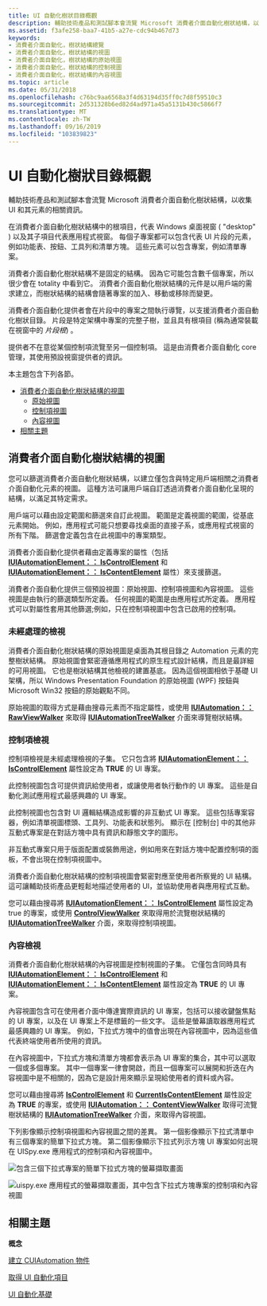 ```yaml
---
title: UI 自動化樹狀目錄概觀
description: 輔助技術產品和測試腳本會流覽 Microsoft 消費者介面自動化樹狀結構，以收集 UI 和其元素的相關資訊。
ms.assetid: f3afe258-baa7-41b5-a27e-cdc94b467d73
keywords:
- 消費者介面自動化，樹狀結構總覽
- 消費者介面自動化，樹狀結構的視圖
- 消費者介面自動化，樹狀結構的原始視圖
- 消費者介面自動化，樹狀結構的控制視圖
- 消費者介面自動化，樹狀結構的內容視圖
ms.topic: article
ms.date: 05/31/2018
ms.openlocfilehash: c76bc9aa6568a3f4d63194d35ff0c7d8f59510c3
ms.sourcegitcommit: 2d531328b6ed82d4ad971a45a5131b430c5866f7
ms.translationtype: MT
ms.contentlocale: zh-TW
ms.lasthandoff: 09/16/2019
ms.locfileid: "103839823"
---
```

# <a name="ui-automation-tree-overview"></a>UI 自動化樹狀目錄概觀

輔助技術產品和測試腳本會流覽 Microsoft 消費者介面自動化樹狀結構，以收集 UI 和其元素的相關資訊。

在消費者介面自動化樹狀結構中的根項目，代表 Windows 桌面視窗 ( "desktop" ) 以及其子項目代表應用程式視窗。 每個子專案都可以包含代表 UI 片段的元素，例如功能表、按鈕、工具列和清單方塊。 這些元素可以包含專案，例如清單專案。

消費者介面自動化樹狀結構不是固定的結構。 因為它可能包含數千個專案，所以很少會在 totality 中看到它。 消費者介面自動化樹狀結構的元件是以用戶端的需求建立，而樹狀結構的結構會隨著專案的加入、移動或移除而變更。

消費者介面自動化提供者會在片段中的專案之間執行導覽，以支援消費者介面自動化樹狀目錄。 片段是特定架構中專案的完整子樹，並且具有根項目 (稱為通常裝載在視窗中的 *片段根*) 。

提供者不在意從某個控制項流覽至另一個控制項。 這是由消費者介面自動化 core 管理，其使用預設視窗提供者的資訊。

本主題包含下列各節。

-   [消費者介面自動化樹狀結構的視圖](#views-of-the-ui-automation-tree)
    -   [原始視圖](#raw-view)
    -   [控制項視圖](#control-view)
    -   [內容視圖](#content-view)
-   [相關主題](#related-topics)

## <a name="views-of-the-ui-automation-tree"></a>消費者介面自動化樹狀結構的視圖

您可以篩選消費者介面自動化樹狀結構，以建立僅包含與特定用戶端相關之消費者介面自動化元素的視圖。 這種方法可讓用戶端自訂透過消費者介面自動化呈現的結構，以滿足其特定需求。

用戶端可以藉由設定範圍和篩選來自訂此視圖。 範圍是定義視圖的範圍，從基底元素開始。 例如，應用程式可能只想要尋找桌面的直接子系，或應用程式視窗的所有下階。 篩選會定義包含在此視圖中的專案類型。

消費者介面自動化提供者藉由定義專案的屬性（包括 [**IUIAutomationElement：： IsControlElement**](/windows/desktop/api/UIAutomationClient/nf-uiautomationclient-iuiautomationelement-get_currentiscontrolelement) 和 [**IUIAutomationElement：： IsContentElement**](/windows/desktop/api/UIAutomationClient/nf-uiautomationclient-iuiautomationelement-get_currentiscontentelement) 屬性）來支援篩選。

消費者介面自動化提供三個預設視圖：原始視圖、控制項視圖和內容視圖。 這些視圖是由執行的篩選類型所定義。 任何視圖的範圍是由應用程式所定義。 應用程式可以對屬性套用其他篩選;例如，只在控制項視圖中包含已啟用的控制項。

### <a name="raw-view"></a>未經處理的檢視

消費者介面自動化樹狀結構的原始視圖是桌面為其根目錄之 Automation 元素的完整樹狀結構。 原始視圖會緊密遵循應用程式的原生程式設計結構，而且是最詳細的可用視圖。 它也是樹狀結構其他檢視的建置基底。 因為這個視圖相依于基礎 UI 架構，所以 Windows Presentation Foundation 的原始視圖 (WPF) 按鈕與 Microsoft Win32 按鈕的原始觀點不同。

原始視圖的取得方式是藉由搜尋元素而不指定屬性，或使用 [**IUIAutomation：： RawViewWalker**](/windows/desktop/api/UIAutomationClient/nf-uiautomationclient-iuiautomation-get_rawviewwalker) 來取得 [**IUIAutomationTreeWalker**](/windows/desktop/api/UIAutomationClient/nn-uiautomationclient-iuiautomationtreewalker) 介面來導覽樹狀結構。

### <a name="control-view"></a>控制項檢視

控制項檢視是未經處理檢視的子集。 它只包含將 [**IUIAutomationElement：： IsControlElement**](/windows/desktop/api/UIAutomationClient/nf-uiautomationclient-iuiautomationelement-get_currentiscontrolelement) 屬性設定為 **TRUE** 的 UI 專案。

此控制視圖包含可提供資訊給使用者，或讓使用者執行動作的 UI 專案。 這些是自動化測試應用程式最感興趣的 UI 專案。

此控制視圖也包含對 UI 邏輯結構造成影響的非互動式 UI 專案。 這些包括專案容器，例如清單視圖標頭、工具列、功能表和狀態列。 顯示在 [控制台] 中的其他非互動式專案是在對話方塊中具有資訊和靜態文字的圖形。

非互動式專案只用于版面配置或裝飾用途，例如用來在對話方塊中配置控制項的面板，不會出現在控制項視圖中。

消費者介面自動化樹狀結構的控制項視圖會緊密對應至使用者所察覺的 UI 結構。 這可讓輔助技術產品更輕鬆地描述使用者的 UI，並協助使用者與應用程式互動。

您可以藉由搜尋將 [**IUIAutomationElement：： IsControlElement**](/windows/desktop/api/UIAutomationClient/nf-uiautomationclient-iuiautomationelement-get_currentiscontrolelement) 屬性設定為 true 的專案，或使用 [**ControlViewWalker**](/windows/desktop/api/UIAutomationClient/nf-uiautomationclient-iuiautomation-get_controlviewwalker) 來取得用於流覽樹狀結構的 [**IUIAutomationTreeWalker**](/windows/desktop/api/UIAutomationClient/nn-uiautomationclient-iuiautomationtreewalker) 介面，來取得控制項視圖。

### <a name="content-view"></a>內容檢視

消費者介面自動化樹狀結構的內容視圖是控制視圖的子集。 它僅包含同時具有 [**IUIAutomationElement：： IsControlElement**](/windows/desktop/api/UIAutomationClient/nf-uiautomationclient-iuiautomationelement-get_currentiscontrolelement) 和 [**IUIAutomationElement：： IsContentElement**](/windows/desktop/api/UIAutomationClient/nf-uiautomationclient-iuiautomationelement-get_currentiscontentelement) 屬性設定為 **TRUE** 的 UI 專案。

內容視圖包含可在使用者介面中傳達實際資訊的 UI 專案，包括可以接收鍵盤焦點的 UI 專案，以及在 UI 專案上不是標籤的一些文字。 這些是螢幕讀取器應用程式最感興趣的 UI 專案。 例如，下拉式方塊中的值會出現在內容視圖中，因為這些值代表終端使用者所使用的資訊。

在內容視圖中，下拉式方塊和清單方塊都會表示為 UI 專案的集合，其中可以選取一個或多個專案。 其中一個專案一律會開啟，而且一個專案可以展開和折迭在內容視圖中是不相關的，因為它是設計用來顯示呈現給使用者的資料或內容。

您可以藉由搜尋將 [**IsControlElement**](/windows/desktop/api/UIAutomationClient/nf-uiautomationclient-iuiautomationelement-get_currentiscontrolelement) 和 [**CurrentIsContentElement**](/windows/desktop/api/UIAutomationClient/nf-uiautomationclient-iuiautomationelement-get_currentiscontentelement) 屬性設定為 **TRUE** 的專案，或使用 [**IUIAutomation：： ContentViewWalker**](/windows/desktop/api/UIAutomationClient/nf-uiautomationclient-iuiautomation-get_contentviewwalker) 取得可流覽樹狀結構的 [**IUIAutomationTreeWalker**](/windows/desktop/api/UIAutomationClient/nn-uiautomationclient-iuiautomationtreewalker) 介面，來取得內容視圖。

下列影像顯示控制項視圖和內容視圖之間的差異。 第一個影像顯示下拉式清單中有三個專案的簡單下拉式方塊。 第二個影像顯示下拉式列示方塊 UI 專案如何出現在 UISpy.exe 應用程式的控制項和內容視圖中。

![包含三個下拉式專案的簡單下拉式方塊的螢幕擷取畫面](images/combobox.png)

![uispy.exe 應用程式的螢幕擷取畫面，其中包含下拉式方塊專案的控制項和內容視圖](images/treeviews.jpg)

## <a name="related-topics"></a>相關主題

<dl> <dt>

**概念**
</dt> <dt>

[建立 CUIAutomation 物件](uiauto-creatingcuiautomation.md)
</dt> <dt>

[取得 UI 自動化項目](uiauto-obtainingelements.md)
</dt> <dt>

[UI 自動化基礎](entry-uiautocore-overview.md)
</dt> </dl>

 

 




